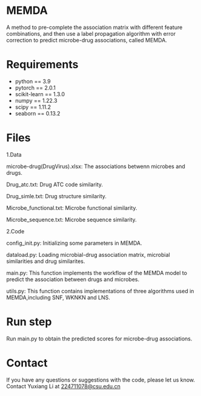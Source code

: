 # MEMDA
A method to pre-complete the association matrix with different feature combinations, and then use a label propagation algorithm with error correction to predict microbe-drug associations, called MEMDA.




# Requirements
 * python == 3.9
 * pytorch == 2.0.1
 * scikit-learn == 1.3.0
 * numpy == 1.22.3
 * scipy == 1.11.2
 * seaborn == 0.13.2


# Files

1.Data

microbe-drug(DrugVirus).xlsx: The associations betwenn microbes and drugs.

Drug_atc.txt: Drug ATC code similarity.

Drug_simle.txt: Drug structure similarity.

Microbe_functional.txt: Microbe functional similarity.

Microbe_sequence.txt: Microbe sequence similarity.


2.Code

config_init.py: Initializing some parameters in MEMDA.

dataload.py: Loading microbial-drug association matrix, microbial similarities and drug similarites.

main.py: This function implements the workflow of the MEMDA model to predict the association between drugs and microbes.

utils.py: This function contains implementations of three algorithms used in MEMDA,including SNF, WKNKN and LNS.


# Run step

Run main.py to obtain the predicted scores for microbe-drug associations.


# Contact 
If you have any questions or suggestions with the code, please let us know. Contact Yuxiang Li at 224711078@csu.edu.cn































 
